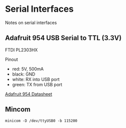 # Serial Interfaces

Notes on serial interfaces

## Adafruit 954 USB Serial to TTL (3.3V)

FTDI PL2303HX

Pinout

* red: 5V, 500mA
* black: GND
* white: RX into USB port
* green: TX from USB port

[Adafruit 954 Datasheet](https://www.farnell.com/datasheets/1651403.pdf)


## Mincom

```
minicom -D /dev/ttyUSB0 -b 115200
```

